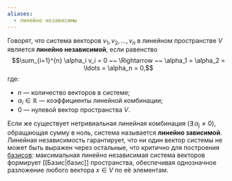 ```yaml
---
aliases:
  - линейно независимы
---
```

Говорят, что система векторов $v_1, v_2, \ldots, v_n$ в линейном пространстве $V$ является **линейно независимой**, если равенство  
$$\sum_{i=1}^{n} \alpha_i v_i = 0 ~~ \Rightarrow ~~ \alpha_1 = \alpha_2 = \ldots = \alpha_n = 0,$$
где:  
* $n$ — количество векторов в системе;  
* $\alpha_i \in \mathbb{R}$ — коэффициенты линейной комбинации;  
* $0$ — нулевой вектор пространства $V$.  

Если же существует нетривиальная линейная комбинация ($\exists\, \alpha_j \neq 0$), обращающая сумму в ноль, система называется **линейно зависимой**. Линейная независимость гарантирует, что ни один вектор системы не может быть выражен через остальные, что критично для построения [базисов](Базис): максимальная линейно независимая система векторов формирует [[Базис|базис]] пространства, обеспечивая однозначное разложение любого вектора $x \in V$ по её элементам.